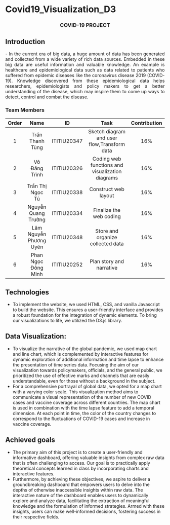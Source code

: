 # Covid19_Visualization_D3
<h3 align="center">COVID-19 PROJECT</h3>

## Introduction
<div style="text-align:justify">
- In the current era of big data, a huge amount of data has been generated and collected from a wide variety of rich data sources. Embedded in these big data are useful information and valuable knowledge. An example is healthcare and epidemiological data such as data related to patients who suffered from epidemic diseases like the coronavirus disease 2019 (COVID-19). Knowledge discovered from these epidemiological data helps researchers, epidemiologists and policy makers to get a better understanding of the disease, which may inspire them to come up ways to detect, control and combat the disease.
</div>

### Team Members

| Order |                   Name                   |     ID      |              Task                              | Contribution |
| :---: |:----------------------------------------:|:-----------:|:----------------------------------------------:|:------------:|
|   1   |          Trần Thanh Tùng                 | ITITIU20347 | Sketch diagram and user flow,Transform data    |     16%      |
|   2   |          Võ Đăng Trình                   | ITITIU20326 | Coding web functions and visualization diagrams|     16%      |
|   3   |          Trần Thị Ngọc Tú                | ITITIU20338 | Construct web layout                           |     16%      |
|   4   |          Nguyễn Quang Trường             | ITITIU20334 | Finalize the web coding                        |     16%      |
|   5   |          Lâm Nguyễn Phương Uyên          | ITITIU20348 | Store and organize collected data              |     16%      |
|   6   |          Phan Ngọc Đông Minh             | ITITIU20252 | Plan story and narrative                       |     16%      |  

## Technologies
- To implement the website, we used HTML, CSS, and vanilla Javascript to build the website. This ensures a user-friendly interface and provides a robust foundation for the integration of dynamic elements. To bring our visualizations to life, we utilized the D3.js library.
## Data Visualization:
- To visualize the narrative of the global pandemic, we used map chart and line chart, which is complemented by interactive features for dynamic exploration of additional information and time lapse to enhance the presentation of time series data. Focusing the aim of our visualization towards policymakers, officials, and the general public, we prioritized the use of effective marks and channels that are easily understandable, even for those without a background in the subject. 
- For a comprehensive portrayal of global data, we opted for a map chart with a varying color scale. This visualization method aims to communicate a visual representation of the number of new COVID cases and vaccine coverage across different countries. The map chart is used in combination with the time lapse feature to add a temporal dimension. At each point in time, the color of the country changes to correspond to the fluctuations of COVID-19 cases and increase in vaccine coverage. 
## Achieved goals
- The primary aim of this project is to create a user-friendly and informative dashboard, offering valuable insights from complex raw data that is often challenging to access. Our goal is to practically apply theoretical concepts learned in class by incorporating charts and interactive features.
- Furthermore, by achieving these objectives, we aspire to deliver a groundbreaking dashboard that empowers users to delve into the depths of otherwise inaccessible insights within raw data. The interactive nature of the dashboard enables users to dynamically explore and analyze data, facilitating the extraction of meaningful knowledge and the formulation of informed strategies. Armed with these insights, users can make well-informed decisions, fostering success in their respective fields.

